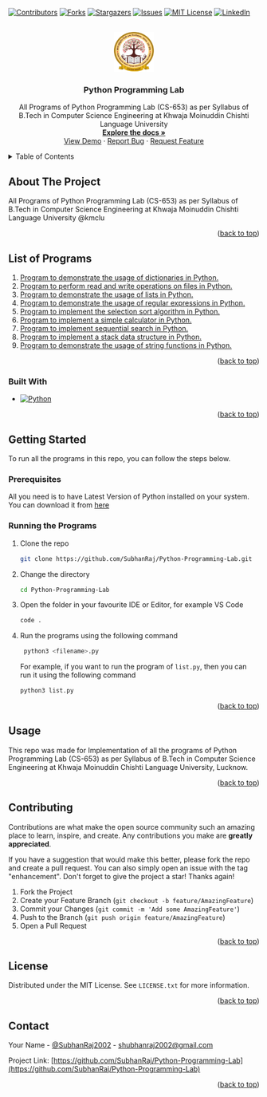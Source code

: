 
<a name="readme-top"></a>

[![Contributors][contributors-shield]][contributors-url]
[![Forks][forks-shield]][forks-url]
[![Stargazers][stars-shield]][stars-url]
[![Issues][issues-shield]][issues-url]
[![MIT License][license-shield]][license-url]
[![LinkedIn][linkedin-shield]][linkedin-url]



<!-- PROJECT LOGO -->
<br />
<div align="center">
  <a href="https://github.com/kmclu">
    <img src="https://raw.githubusercontent.com/SahilAli8808/kmclu-placement-cell/main/assets/img/logo.webp" alt="Logo" width="80" height="80">
  </a>

<h3 align="center">Python Programming Lab</h3>

  <p align="center">
    All Programs of Python Programming Lab (CS-653) as per Syllabus of B.Tech in Computer Science Engineering at Khwaja Moinuddin Chishti Language University
    <br />
    <a href="https://github.com/SubhanRaj/Python-Programming-Lab"><strong>Explore the docs »</strong></a>
    <br />
    <a href="https://github.com/SubhanRaj/Python-Programming-Lab">View Demo</a>
    ·
    <a href="https://github.com/SubhanRaj/Python-Programming-Lab/issues">Report Bug</a>
    ·
    <a href="https://github.com/SubhanRaj/Python-Programming-Lab/issues">Request Feature</a>
  </p>
</div>



<!-- TABLE OF CONTENTS -->
<details>
  <summary>Table of Contents</summary>
  <ol>
    <li>
      <a href="#about-the-project">About The Project</a>
      <ul>
        <li><a href="#list-of-programs">List of Programs</a></li>
        <li><a href="#built-with">Built With</a></li>
      </ul>
    </li>
    <li>
      <a href="#getting-started">Getting Started</a>
      <ul>
        <li><a href="#prerequisites">Prerequisites</a></li>
        <li><a href="#installation">Running a Program</a></li>
      </ul>
    </li>
    <li><a href="#usage">Usage</a></li>
    <li><a href="#contributing">Contributing</a></li>
    <li><a href="#license">License</a></li>
    <li><a href="#contact">Contact</a></li>
  </ol>
</details>



<!-- ABOUT THE PROJECT -->
## About The Project

All Programs of Python Programming Lab (CS-653) as per Syllabus of B.Tech in Computer Science Engineering at Khwaja Moinuddin Chishti Language University @kmclu

<p align="right">(<a href="#readme-top">back to top</a>)</p>

<!-- List of Programs -->
## List of Programs

1. [Program to demonstrate the usage of dictionaries in Python.](dictionary.py) 
2. [Program to perform read and write operations on files in Python.](fileOperations.py) 
3. [Program to demonstrate the usage of lists in Python.](list.py) 
4. [Program to demonstrate the usage of regular expressions in Python.](regex.py) 
5. [Program to implement the selection sort algorithm in Python.](selectionSort.py) 
6. [Program to implement a simple calculator in Python.](simpleCalculator.py) 
7. [Program to implement sequential search in Python.](sequentialSearch.py) 
8. [Program to implement a stack data structure in Python.](stack.py) 
9. [Program to demonstrate the usage of string functions in Python.](stringFunctions.py) 

<p align="right">(<a href="#readme-top">back to top</a>)</p>

### Built With

* [![Python][Python]][Python-url]

<p align="right">(<a href="#readme-top">back to top</a>)</p>



<!-- GETTING STARTED -->
## Getting Started

To run all the programs in this repo, you can follow the steps below.

### Prerequisites

All you need is to have Latest Version of Python installed on your system. You can download it from [here](https://www.python.org/downloads/)


### Running the Programs

1. Clone the repo
   ```sh
   git clone https://github.com/SubhanRaj/Python-Programming-Lab.git
   ```
2.  Change the directory
    ```sh
    cd Python-Programming-Lab
    ```
2. Open the folder in your favourite IDE or Editor, for example VS Code
   ```sh
   code .
   ```
3. Run the programs using the following command
   ```sh
    python3 <filename>.py
    ```
    For example, if you want to run the program of `list.py`, then you can run it using the following command
    ```sh
    python3 list.py
    ```

<p align="right">(<a href="#readme-top">back to top</a>)</p>



<!-- USAGE EXAMPLES -->
## Usage

This repo was made for Implementation of all the programs of Python Programming Lab (CS-653) as per Syllabus of B.Tech in Computer Science Engineering at Khwaja Moinuddin Chishti Language University, Lucknow.


<p align="right">(<a href="#readme-top">back to top</a>)</p>







<!-- CONTRIBUTING -->
## Contributing

Contributions are what make the open source community such an amazing place to learn, inspire, and create. Any contributions you make are **greatly appreciated**.

If you have a suggestion that would make this better, please fork the repo and create a pull request. You can also simply open an issue with the tag "enhancement".
Don't forget to give the project a star! Thanks again!

1. Fork the Project
2. Create your Feature Branch (`git checkout -b feature/AmazingFeature`)
3. Commit your Changes (`git commit -m 'Add some AmazingFeature'`)
4. Push to the Branch (`git push origin feature/AmazingFeature`)
5. Open a Pull Request

<p align="right">(<a href="#readme-top">back to top</a>)</p>



<!-- LICENSE -->
## License

Distributed under the MIT License. See `LICENSE.txt` for more information.

<p align="right">(<a href="#readme-top">back to top</a>)</p>



<!-- CONTACT -->
## Contact

Your Name - [@SubhanRaj2002](https://twitter.com/SubhanRaj2002) - shubhanraj2002@gmail.com

Project Link: [https://github.com/SubhanRaj/Python-Programming-Lab](https://github.com/SubhanRaj/Python-Programming-Lab)

<p align="right">(<a href="#readme-top">back to top</a>)</p>



<!-- MARKDOWN LINKS & IMAGES -->
<!-- https://www.markdownguide.org/basic-syntax/#reference-style-links -->
[contributors-shield]: https://img.shields.io/github/contributors/SubhanRaj/Python-Programming-Lab.svg?style=for-the-badge
[contributors-url]: https://github.com/SubhanRaj/Python-Programming-Lab/graphs/contributors
[forks-shield]: https://img.shields.io/github/forks/SubhanRaj/Python-Programming-Lab.svg?style=for-the-badge
[forks-url]: https://github.com/SubhanRaj/Python-Programming-Lab/network/members
[stars-shield]: https://img.shields.io/github/stars/SubhanRaj/Python-Programming-Lab.svg?style=for-the-badge
[stars-url]: https://github.com/SubhanRaj/Python-Programming-Lab/stargazers
[issues-shield]: https://img.shields.io/github/issues/SubhanRaj/Python-Programming-Lab.svg?style=for-the-badge
[issues-url]: https://github.com/SubhanRaj/Python-Programming-Lab/issues
[license-shield]: https://img.shields.io/github/license/SubhanRaj/Python-Programming-Lab.svg?style=for-the-badge
[license-url]: https://github.com/SubhanRaj/Python-Programming-Lab/blob/master/LICENSE.txt
[linkedin-shield]: https://img.shields.io/badge/-LinkedIn-black.svg?style=for-the-badge&logo=linkedin&colorB=555
[linkedin-url]: https://linkedin.com/in/subhanraj2002/
[product-screenshot]: images/screenshot.png
[Python]: https://img.shields.io/badge/python-3776AB?style=for-the-badge&logo=Python&logoColor=white
[Python-url]: https://python.org/
